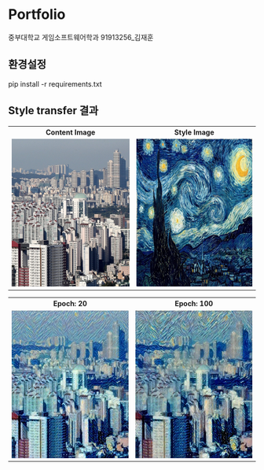 # Portfolio

중부대학교 게임소프트웨어학과 91913256_김재훈

## 환경설정

pip install -r requirements.txt

## Style transfer 결과


<table align="center">
  <tr>
    <th style="text-align: center;">Content Image</th>
    <th style="text-align: center;">Style Image</th>
  </tr>
  <tr>
    <td><img src="asset/content.jpg" width="300" height="300"></td>
    <td><img src="asset/style.jpg" width="300" height="300"></td>
  </tr>
</table>

<table align="center">
  <tr>
    <th style="text-align: center;">Epoch: 20</th>
    <th style="text-align: center;">Epoch: 100</th>
  </tr>
  <tr>
    <td><img src="asset/LBGFS_epoch_20.jpg" width="300" height="300"></td>
    <td><img src="asset/LBGFS_epoch_100.jpg" width="300" height="300"></td>
  </tr>
</table>
